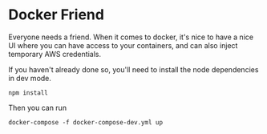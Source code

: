 # Docker Friend 

Everyone needs a friend. 
When it comes to docker, it's nice to have a nice UI where you can have access to your containers, and can also inject temporary AWS credentials.


If you haven't already done so, you'll need to install the node dependencies in dev mode.

`npm install`

Then you can run

`docker-compose -f docker-compose-dev.yml up`
